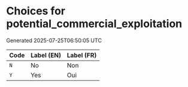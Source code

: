 # Choices for potential_commercial_exploitation

Generated 2025-07-25T06:50:05 UTC

| Code | Label (EN) | Label (FR) |
|------|------------|------------|
| `N` | No | Non |
| `Y` | Yes | Oui |
